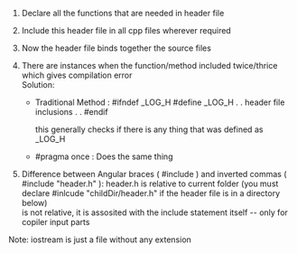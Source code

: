 1. Declare all the functions that are needed in header file
2. Include this header file in all cpp files wherever required 
3. Now the header file binds together the source files
4. There are instances when the function/method included twice/thrice which gives compilation error   
    Solution: 
    * Traditional Method :
        #ifndef _LOG_H
        #define _LOG_H
        .
        .
        header file inclusions
        .
        .
        #endif

        this generally checks if there is any thing that was defined as _LOG_H 
    * #pragma once :
        Does the same thing 

5. Difference between Angular braces ( #include<iostream> ) and inverted commas ( #include "header.h" ):
    header.h is relative to current folder (you must declare #inlcude "childDir/header.h" if the header file is in a directory below)  
    <iostream >is not relative, it is assosited with the include statement itself -- only for copiler input parts


Note: iostream is just a file without any extension

